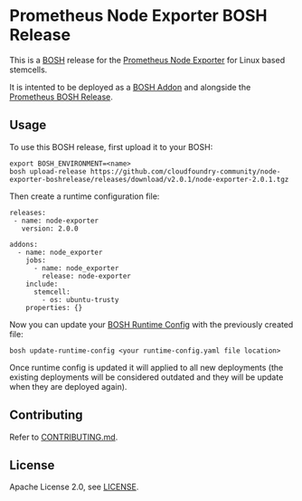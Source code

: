 # Prometheus Node Exporter BOSH Release

This is a [BOSH](http://bosh.io/) release for the [Prometheus Node Exporter](https://github.com/prometheus/node_exporter) for Linux based stemcells.

It is intented to be deployed as a [BOSH Addon](http://bosh.io/docs/runtime-config.html#addons) and alongside the [Prometheus BOSH Release](https://github.com/cloudfoundry-community/prometheus-boshrelease).

## Usage

To use this BOSH release, first upload it to your BOSH:

```
export BOSH_ENVIRONMENT=<name>
bosh upload-release https://github.com/cloudfoundry-community/node-exporter-boshrelease/releases/download/v2.0.1/node-exporter-2.0.1.tgz
```

Then create a runtime configuration file:

```
releases:
 - name: node-exporter
   version: 2.0.0

addons:
  - name: node_exporter
    jobs:
      - name: node_exporter
        release: node-exporter
    include:
      stemcell:
        - os: ubuntu-trusty
    properties: {}
```

Now you can update your [BOSH Runtime Config](http://bosh.io/docs/runtime-config.html) with the previously created file:

```
bosh update-runtime-config <your runtime-config.yaml file location>
```

Once runtime config is updated it will applied to all new deployments (the existing deployments will be considered outdated and they will be update when they are deployed again).

## Contributing

Refer to [CONTRIBUTING.md](https://github.com/cloudfoundry-community/node-exporter-boshrelease/blob/master/CONTRIBUTING.md).

## License

Apache License 2.0, see [LICENSE](https://github.com/cloudfoundry-community/node-exporter-boshrelease/blob/master/LICENSE).
